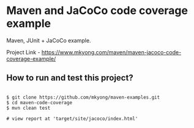 # Maven and JaCoCo code coverage example
Maven, JUnit + JaCoCo example.

Project Link - https://www.mkyong.com/maven/maven-jacoco-code-coverage-example/

## How to run and test this project?
```

$ git clone https://github.com/mkyong/maven-examples.git
$ cd maven-code-coverage
$ mvn clean test

# view report at 'target/site/jacoco/index.html'
```
